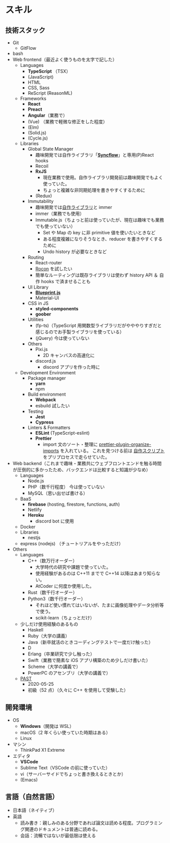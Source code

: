 # スキル

## 技術スタック

-   Git
    -   GitFlow
-   bash
-   Web frontend（最近よく使うものを太字で記した）
    -   Languages
        -   **TypeScript** （TSX）
        -   (JavaScript)
        -   HTML
        -   CSS, Sass
        -   ReScript (ReasonML)
    -   Frameworks
        -   **React**
        -   **Preact**
        -   **Angular**（業務で）
        -   (Vue) （業務で軽微な修正をした程度）
        -   (Elm)
        -   (Solid.js)
        -   (Cycle.js)
    -   Libraries
        -   Global State Manager
            -   趣味開発では自作ライブラリ「[**Syncflow**](https://docs.google.com/presentation/d/1y9F5jxD6e1bFzLOs3BVAzIqhW806OfmLzIYaaU1j7yM/edit#slide=id.gc229ea533d_0_648)」と専用(P)React hooks
            -   Recoil
            -   **RxJS**
                -   現在業務で使用。自作ライブラリ開発前は趣味開発でもよく使っていた。
                -   ちょっと複雑な非同期処理を書きやすくするために
            -   (Redux)
        -   Immutability
            -   趣味開発では[自作ライブラリ](https://www.kabuku.co.jp/developers/typescript%E3%81%AE%E6%96%B0%E6%A9%9F%E8%83%BD%E3%82%92%E4%BD%BF%E3%81%A3%E3%81%A6immutable%E3%83%A9%E3%82%A4%E3%83%96%E3%83%A9%E3%83%AA%E3%81%AE%E5%9E%8B%E4%BB%98%E3%81%91%E3%82%92%E9%A0%91%E5%BC%B5)と immer
            -   immer（業務でも使用）
            -   Immutable.js（ちょっと前は使っていたが、現在は趣味でも業務でも使っていない）
                -   Set や Map の key に非 primitive 値を使いたいときなど
                -   ある程度複雑になりそうなとき、reducer を書きやすくするために
                -   Undo history が必要なときなど
        -   Routing
            -   React-router
            -   [Rocon](https://blog.uhy.ooo/entry/2020-08-10/rocon-alpha/) を試したい
            -   簡単なルーティングは既存ライブラリは使わず history API ＆ 自作 hooks で済ませることも
        -   UI Library
            -   [**Blueprint.js**](https://blueprintjs.com/docs/)
            -   Material-UI
        -   CSS in JS
            -   **styled-components**
            -   **goober**
        -   Utilities
            -   (fp-ts)（TypeScript 用関数型ライブラリだがやややりすぎだと感じるのでお手製ライブラリを使っている）
            -   (jQuery) 今は使っていない
        -   Others
            -   Pixi.js
                -   2D キャンバスの高速化に
            -   discord.js
                -   discord アプリを作った時に
    -   Development Environment
        -   Package manager
            -   **yarn**
            -   npm
        -   Build environment
            -   **Webpack**
            -   esbuild 試したい
        -   Testing
            -   **Jest**
            -   **Cypress**
        -   Linters & Formatters
            -   **ESLint** (TypeScript-eslint)
            -   **Prettier**
                -   import 文のソート・整理に [prettier-plugin-organize-imports](https://github.com/simonhaenisch/prettier-plugin-organize-imports#readme) を入れている。
                    これを見つける前は [自作スクリプト](https://qiita.com/pikohideaki/items/9f3843853903fcff392c) をプリプロセスで走らせていた。
-   Web backend（これまで趣味・業務共にウェブフロントエンドを触る時間が圧倒的に多かったため、バックエンドは比較すると知識が少なめ）
    -   Languages
        -   Node.js
        -   PHP（数千行程度） 今は使っていない
        -   MySQL（思い出せば書ける）
    -   BaaS
        -   **firebase** (hosting, firestore, functions, auth)
        -   Netlify
        -   **Heroku**
            -   discord bot に使用
    -   Docker
    -   Libraries
        -   nestjs
    -   express (nodejs) （チュートリアルをやっただけ）
-   Others
    -   Languages
        -   C++（数万行オーダー）
            -   大学時代の研究や課題で使っていた。
            -   使用経験があるのは C++11 までで C++14 以降はあまり知らない。
            -   AtCoder に何度か使用した。
        -   Rust（数千行オーダー）
        -   Python3（数千行オーダー）
            -   それほど使い慣れてはいないが、たまに画像処理やデータ分析等で使う。
            -   scikit-learn（ちょっとだけ）
    -   少しだけ使用経験のあるもの
        -   Haskell
        -   Ruby（大学の講義）
        -   Java（新卒就活のときコーディングテストで一度だけ触った）
        -   D
        -   Erlang（卒業研究で少し触った）
        -   Swift（業務で簡素な iOS アプリ構築のため少しだけ書いた）
        -   Scheme（大学の講義で）
        -   PowerPC のアセンブリ（大学の講義で）
    -   [PAST](https://atcoder.jp/contests/past202005-2)
        -   2020-05-25
        -   初級（52 点）（久々に C++ を使用して受験した）

## 開発環境

-   OS
    -   **Windows**（開発は WSL）
    -   macOS（2 年くらい使っていた時期はある）
    -   Linux
-   マシン
    -   ThinkPad X1 Extreme
-   エディタ
    -   **VSCode**
    -   Sublime Text（VSCode の前に使っていた）
    -   vi（サーバーサイドでちょっと書き換えるときとか）
    -   (Emacs)

## 言語（自然言語）

-   日本語（ネイティブ）
-   英語
    -   読み書き：親しみのある分野であれば論文は読める程度。プログラミング関連のドキュメントは普通に読める。
    -   会話：流暢ではないが最低限は使える
